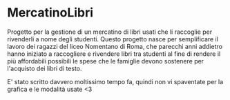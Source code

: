 # MercatinoLibri
Progetto per la gestione di un mercatino di libri usati che li raccoglie per rivenderli a nome degli studenti.
Questo progetto nasce per semplificare il lavoro dei ragazzi del liceo Nomentano di Roma, che parecchi anni addietro hanno iniziato
a raccogliere e rivendere libri tra studenti al fine di rendere il più affordabili possibili le spese che le famiglie devono sostenere
per l'acquisto dei libri di testo.

E' stato scritto davvero moltissimo tempo fa, quindi non vi spaventate per la grafica e le modalità usate <3
